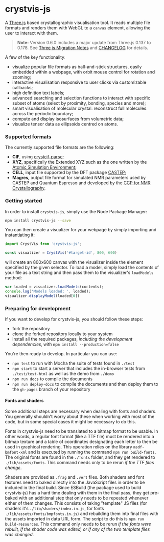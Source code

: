 # crystvis-js

A [Three.js](https://threejs.org/) based crystallographic visualisation tool. It reads multiple file formats and renders them with WebGL to a `canvas` element, allowing the user to interact with them. 

> **Note:** Version 0.6.0 includes a major update from Three.js 0.137 to 0.178. See [Three.js Migration Notes](docs-tutorials/ThreejsMigration.md) and [CHANGELOG](CHANGELOG.md) for details.

A few of the key functionality:

* visualize popular file formats as ball-and-stick structures, easily embedded within a webpage, with orbit mouse control for rotation and zooming;
* interactive visualisation responsive to user clicks via customizable callbacks;
* high definition text labels;
* advanced searching and selection functions to interact with specific subset of atoms (select by proximity, bonding, species and more);
* smart visualisation of molecular crystal: reconstruct full molecules across the periodic boundary;
* compute and display isosurfaces from volumetric data;
* visualize tensor data as ellipsoids centred on atoms.

### Supported formats 

The currently supported file formats are the following:

* **CIF**, using [crystcif-parse](https://github.com/CCP-NC/crystcif-parse);
* **XYZ**, specifically the Extended XYZ such as the one written by the [Atomic Simulation Environment](https://wiki.fysik.dtu.dk/ase/);
* **CELL**, input file supported by the DFT package [CASTEP](http://www.castep.org/);
* **Magres**, output file format for simulated NMR parameters used by CASTEP and Quantum Espresso and developed by the [CCP for NMR Crystallography](https://www.ccpnc.ac.uk/).

### Getting started 

In order to install `crystvis-js`, simply use the Node Package Manager:

```bash
npm install crystvis-js --save
```

You can then create a visualizer for your webpage by simply importing and instantiating it:

```js
import CrystVis from 'crystvis-js';

const visualizer = CrystVis('#target-id', 800, 600)
```

will create an 800x600 canvas with the visualizer inside the element specified by the given selector. To load a model, simply load the contents of your file as a text string and then pass them to the visualizer's `loadModels` method:

```js
var loaded = visualizer.loadModels(contents);
console.log('Models loaded: ', loaded);
visualizer.displayModel(loaded[0])
```

### Preparing for development

If you want to develop for crystvis-js, you should follow these steps:

* fork the repository
* clone the forked repository locally to your system
* install all the required packages, *including the development dependencies*, with `npm install --production=false`

You're then ready to develop. In particular you can use:

* `npm test` to run with Mocha the suite of tests found in `./test`
* `npm start` to start a server that includes the in-browser tests from `./test/test-html` as well as the demo from `./demo`
* `npm run docs` to compile the documents
* `npm run deploy-docs` to compile the documents and then deploy them to the `gh-pages` branch of your repository

#### Fonts and shaders

Some additional steps are necessary when dealing with fonts and shaders. You generally shouldn't worry about these when working 
with most of the code, but in some special cases it might be necessary to do this.

Fonts in crystvis-js need to be translated to a bitmap format to be usable. In other words, a regular font format (like a TTF file)
must be rendered into a bitmap texture and a table of coordinates designating each letter to then be used in graphical rendering. This operation
relies on the library `msdf-bmfont-xml` and is executed by running the command `npm run build-fonts`. The original fonts are found in
the `./fonts` folder, and they get rendered to `./lib/assets/fonts`. This command needs only to be rerun *if the TTF files change*.

Shaders are provided as `.frag` and `.vert` files. Both shaders and font textures need to baked directly into the JavaScript files in order to be 
included in the final build. Since ESBuild (the package used to build crystvis-js) has a hard time dealing with them in the final pass, they get
pre-baked with an additional step that only needs to be repeated whenever either of them changes. This consists of taking "template" JS files (for
shaders it's `./lib/shaders/index.in.js`, for fonts `./lib/assets/fonts/bmpfonts.in.js`) and rebuilding them into final files with the 
assets imported in data URL form. The script to do this is `npm run build-resources`. This command only needs to be rerun *if the fonts were rebuilt, if the shader
code was edited, or if any of the two template files was changed*.